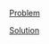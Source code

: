 [Problem](https://leetcode.com/problems/01-matrix)

[Solution](https://leetcode.com/problems/01-matrix/solutions/3361345/542-01-matrix-simple-solution)
